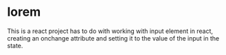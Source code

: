 # lorem
This is a react project has to do with working with input element  in react, creating an onchange attribute and setting it to the value of the input in the state.
